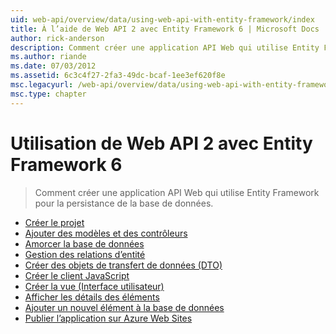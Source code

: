 ```yaml
---
uid: web-api/overview/data/using-web-api-with-entity-framework/index
title: À l’aide de Web API 2 avec Entity Framework 6 | Microsoft Docs
author: rick-anderson
description: Comment créer une application API Web qui utilise Entity Framework pour la persistance de la base de données.
ms.author: riande
ms.date: 07/03/2012
ms.assetid: 6c3c4f27-2fa3-49dc-bcaf-1ee3ef620f8e
msc.legacyurl: /web-api/overview/data/using-web-api-with-entity-framework
msc.type: chapter
---
```

<a name="using-web-api-2-with-entity-framework-6"></a>Utilisation de Web API 2 avec Entity Framework 6
====================
> Comment créer une application API Web qui utilise Entity Framework pour la persistance de la base de données.


- [Créer le projet](part-1.md)
- [Ajouter des modèles et des contrôleurs](part-2.md)
- [Amorcer la base de données](part-3.md)
- [Gestion des relations d’entité](part-4.md)
- [Créer des objets de transfert de données (DTO)](part-5.md)
- [Créer le client JavaScript](part-6.md)
- [Créer la vue (Interface utilisateur)](part-7.md)
- [Afficher les détails des éléments](part-8.md)
- [Ajouter un nouvel élément à la base de données](part-9.md)
- [Publier l’application sur Azure Web Sites](part-10.md)
